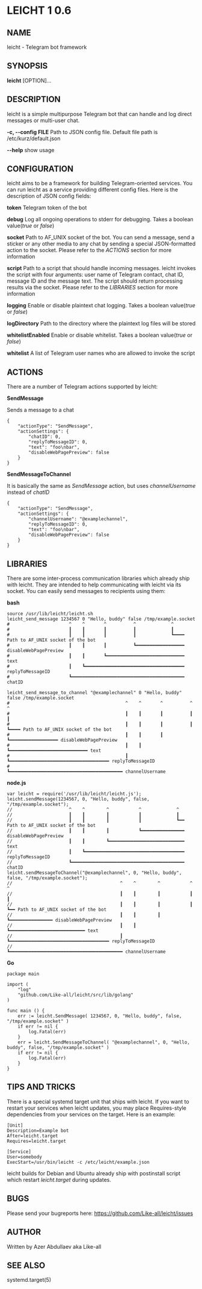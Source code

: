 # LEICHT 1 0.6

## NAME

leicht - Telegram bot framework

## SYNOPSIS

**leicht** [OPTION]...

## DESCRIPTION

leicht is a simple multipurpose Telegram bot that can handle and log direct messages or multi-user chat.

**-c, --config FILE**
       Path to JSON config file. Default file path is /etc/kurz/default.json

**--help**
       show usage

## CONFIGURATION

leicht aims to be a framework for building Telegram-oriented services. You can run leicht as a service providing different config files. Here is the description of JSON config fields:

**token**
       Telegram token of the bot

**debug**
       Log all ongoing operations to stderr for debugging. Takes a boolean value(*true* or *false*)

**socket**
       Path to AF_UNIX socket of the bot. You can send a message, send a sticker or any other media to any chat by sending a special JSON-formatted action to the socket. Please refer to the *ACTIONS* section for more information

**script**
       Path to a script that should handle incoming messages. leicht invokes the script with four arguments: user name of Telegram contact, chat ID, message ID and the message text. The script should return processing results via the socket. Please refer to the *LIBRARIES* section for more information

**logging**
       Enable or disable plaintext chat logging. Takes a boolean value(*true* or *false*)

**logDirectory**
       Path to the directory where the plaintext log files will be stored

**whitelistEnabled**
       Enable or disable whitelist. Takes a boolean value(*true* or *false*)

**whitelist**
       A list of Telegram user names who are allowed to invoke the script

## ACTIONS

There are a number of Telegram actions supported by leicht:

**SendMessage**

Sends a message to a chat

```
{
    "actionType": "SendMessage",
    "actionSettings": {
        "chatID": 0,
        "replyToMessageID": 0,
        "text": "foo\nbar",
        "disableWebPagePreview": false
    }
}
```

**SendMessageToChannel**

It is basically the same as *SendMessage* action, but uses *channelUsername* instead of *chatID*

```
{
    "actionType": "SendMessage",
    "actionSettings": {
        "channelUsername": "@examplechannel",
        "replyToMessageID": 0,
        "text": "foo\nbar",
        "disableWebPagePreview": false
    }
}
```

## LIBRARIES

There are some inter-process communication libraries which already ship with leicht. They are intended to help communicating with leicht via its socket. You can easily send messages to recipients using them:

**bash**

```
source /usr/lib/leicht/leicht.sh
leicht_send_message 1234567 0 "Hello, buddy" false /tmp/example.socket
#                      ^    ^       ^          ^             ^
#                      ┃    ┃       ┃          ┃             ┃
#                      ┃    ┃       ┃          ┃             ┗━━━━ Path to AF_UNIX socket of the bot
#                      ┃    ┃       ┃          ┗━━━━━━━━━━━━━━━━━━ disableWebPagePreview
#                      ┃    ┃       ┗━━━━━━━━━━━━━━━━━━━━━━━━━━━━━ text
#                      ┃    ┗━━━━━━━━━━━━━━━━━━━━━━━━━━━━━━━━━━━━━ replyToMessageID
#                      ┗━━━━━━━━━━━━━━━━━━━━━━━━━━━━━━━━━━━━━━━━━━ chatID

leicht_send_message_to_channel "@examplechannel" 0 "Hello, buddy" false /tmp/example.socket
#                                           ^    ^       ^          ^             ^
#                                           ┃    ┃       ┃          ┃             ┃
#                                           ┃    ┃       ┃          ┃             ┗━━━━ Path to AF_UNIX socket of the bot
#                                           ┃    ┃       ┃          ┗━━━━━━━━━━━━━━━━━━ disableWebPagePreview
#                                           ┃    ┃       ┗━━━━━━━━━━━━━━━━━━━━━━━━━━━━━ text
#                                           ┃    ┗━━━━━━━━━━━━━━━━━━━━━━━━━━━━━━━━━━━━━ replyToMessageID
#                                           ┗━━━━━━━━━━━━━━━━━━━━━━━━━━━━━━━━━━━━━━━━━━ channelUsername

```

**node.js**

```
var leicht = require('/usr/lib/leicht/leicht.js');
leicht.sendMessage(1234567, 0, "Hello, buddy", false, "/tmp/example.socket");
//                     ^    ^        ^           ^             ^
//                     ┃    ┃        ┃           ┃             ┃
//                     ┃    ┃        ┃           ┃             ┗━━ Path to AF_UNIX socket of the bot
//                     ┃    ┃        ┃           ┗━━━━━━━━━━━━━━━━ disableWebPagePreview
//                     ┃    ┃        ┗━━━━━━━━━━━━━━━━━━━━━━━━━━━━ text
//                     ┃    ┗━━━━━━━━━━━━━━━━━━━━━━━━━━━━━━━━━━━━━ replyToMessageID
//                     ┗━━━━━━━━━━━━━━━━━━━━━━━━━━━━━━━━━━━━━━━━━━ chatID
leicht.sendMessageToChannel("@examplechannel", 0, "Hello, buddy", false, "/tmp/example.socket");
//                                        ^    ^        ^           ^             ^
//                                        ┃    ┃        ┃           ┃             ┃
//                                        ┃    ┃        ┃           ┃             ┗━━ Path to AF_UNIX socket of the bot
//                                        ┃    ┃        ┃           ┗━━━━━━━━━━━━━━━━ disableWebPagePreview
//                                        ┃    ┃        ┗━━━━━━━━━━━━━━━━━━━━━━━━━━━━ text
//                                        ┃    ┗━━━━━━━━━━━━━━━━━━━━━━━━━━━━━━━━━━━━━ replyToMessageID
//                                        ┗━━━━━━━━━━━━━━━━━━━━━━━━━━━━━━━━━━━━━━━━━━ channelUsername
```

**Go**

```
package main

import (
    "log"
    "github.com/Like-all/leicht/src/lib/golang"
)

func main () {
    err := leicht.SendMessage( 1234567, 0, "Hello, buddy", false, "/tmp/example.socket" )
    if err != nil {
        log.Fatal(err)
    }
    err = leicht.SendMessageToChannel( "@examplechannel", 0, "Hello, buddy", false, "/tmp/example.socket" )
    if err != nil {
        log.Fatal(err)
    }
}
```

## TIPS AND TRICKS

There is a special systemd target unit that ships with leicht. If you want to restart your services when leicht updates, you may place Requires-style dependencies from your services on the target. Here is an example:

```
[Unit]
Description=Example bot
After=leicht.target
Requires=leicht.target

[Service]
User=somebody
ExecStart=/usr/bin/leicht -c /etc/leicht/example.json
```

leicht builds for Debian and Ubuntu already ship with postinstall script which restart *leicht.target* during updates.

## BUGS

Please send your bugreports here: https://github.com/Like-all/leicht/issues

## AUTHOR

Written by Azer Abdullaev aka Like-all

## SEE ALSO

systemd.target(5)
